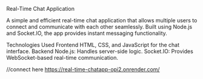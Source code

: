 Real-Time Chat Application

A simple and efficient real-time chat application that allows multiple users to connect and communicate with each other seamlessly. Built using Node.js and Socket.IO, the app provides instant messaging functionality.





Technologies Used
Frontend
HTML, CSS, and JavaScript for the chat interface.
Backend
Node.js: Handles server-side logic.
Socket.IO: Provides WebSocket-based real-time communication.



//connect here
https://real-time-chatapp-opi2.onrender.com/
